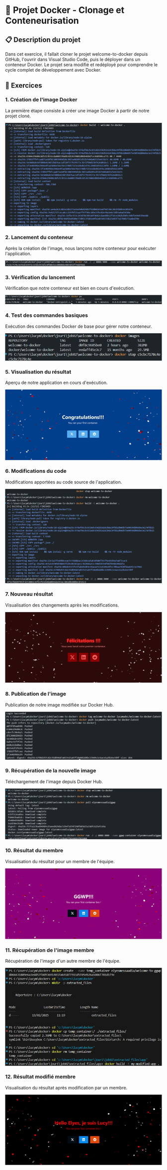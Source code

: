 # 🐋 Projet Docker - Clonage et Conteneurisation

## 📋 Description du projet
Dans cet exercice, il fallait cloner le projet welcome-to-docker depuis GitHub, l'ouvrir dans Visual Studio Code, puis le déployer dans un conteneur Docker. Le projet sera modifié et redéployé pour comprendre le cycle complet de développement avec Docker.

## 📝 Exercices

### 1. Création de l'image Docker
La première étape consiste à créer une image Docker à partir de notre projet cloné.

![Création de l'image](images/1.creation-image.png)

### 2. Lancement du conteneur
Après la création de l'image, nous lançons notre conteneur pour exécuter l'application.

![Lancement du conteneur](images/2.lancement-image-et-container.png)

### 3. Vérification du lancement
Vérification que notre conteneur est bien en cours d'exécution.

![Vérification du lancement](images/3.verification-lancement.png)

### 4. Test des commandes basiques
Exécution des commandes Docker de base pour gérer notre conteneur.

![Test des commandes](images/4.test-des-commandes-basiques.png)

### 5. Visualisation du résultat
Aperçu de notre application en cours d'exécution.

![Visualisation du résultat](images/5.visualisation-resultat.png)

### 6. Modifications du code
Modifications apportées au code source de l'application.

![Modifications du code](images/6.codes-apres-modifications-code.png)

### 7. Nouveau résultat
Visualisation des changements après les modifications.

![Nouveau résultat](images/7.nouveau-resultat.png)

### 8. Publication de l'image
Publication de notre image modifiée sur Docker Hub.

![Publication de l'image](images/8.publication-image.png)

### 9. Récupération de la nouvelle image
Téléchargement de l'image depuis Docker Hub.

![Récupération de l'image](images/9.recuperation-nouvelle-image.png)

### 10. Résultat du membre
Visualisation du résultat pour un membre de l'équipe.

![Résultat membre](images/10.resultat-membre.png)

### 11. Récupération de l'image membre
Récupération de l'image d'un autre membre de l'équipe.

![Récupération image membre](images/11.recuperation-image-membre.png)

### 12. Résultat modifié membre
Visualisation du résultat après modification par un membre.

![Résultat modifié membre](images/12.resultat-modifie-membre.png)
